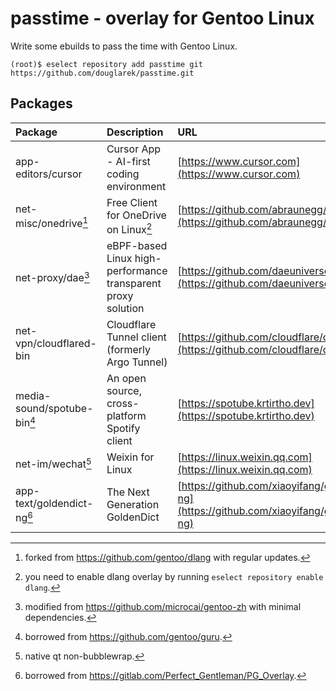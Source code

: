 passtime - overlay for Gentoo Linux
==================================

Write some ebuilds to pass the time with Gentoo Linux.

```
(root)$ eselect repository add passtime git https://github.com/douglarek/passtime.git
```

## Packages<a name="packages"></a>

| Package                      | Description                                                   | URL                                                                                   |
| :--------------------------- | :------------------------------------------------------------ | :-------------------------------------------------------------------------------------|
| app-editors/cursor           | Cursor App - AI-first coding environment                      | [https://www.cursor.com](https://www.cursor.com)                                      |
| net-misc/onedrive[^1]        | Free Client for OneDrive on Linux[^2]                         | [https://github.com/abraunegg/onedrive](https://github.com/abraunegg/onedrive)        |
| net-proxy/dae[^3]            | eBPF-based Linux high-performance transparent proxy solution  | [https://github.com/daeuniverse/dae](https://github.com/daeuniverse/dae)              |
| net-vpn/cloudflared-bin      | Cloudflare Tunnel client (formerly Argo Tunnel)               | [https://github.com/cloudflare/cloudflared](https://github.com/cloudflare/cloudflared)|
| media-sound/spotube-bin[^4]  | An open source, cross-platform Spotify client                 | [https://spotube.krtirtho.dev](https://spotube.krtirtho.dev)                          |
| net-im/wechat[^5]            | Weixin for Linux                                              | [https://linux.weixin.qq.com](https://linux.weixin.qq.com)                            |
| app-text/goldendict-ng[^6]   | The Next Generation GoldenDict                                | [https://github.com/xiaoyifang/goldendict-ng](https://github.com/xiaoyifang/goldendict-ng)                            |

[^1]: forked from https://github.com/gentoo/dlang with regular updates.
[^2]: you need to enable dlang overlay by running `eselect repository enable dlang`.
[^3]: modified from https://github.com/microcai/gentoo-zh with minimal dependencies.
[^4]: borrowed from https://github.com/gentoo/guru.
[^5]: native qt non-bubblewrap.
[^6]: borrowed from https://gitlab.com/Perfect_Gentleman/PG_Overlay.

